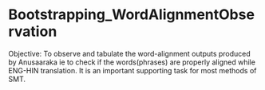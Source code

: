 # Bootstrapping_WordAlignmentObservation
Objective: To observe and tabulate the word-alignment outputs produced by Anusaaraka ie to check if the words(phrases) are properly aligned while ENG-HIN translation. It is an important supporting task for most methods of SMT.
